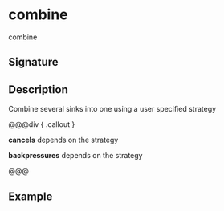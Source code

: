 # combine

combine

## Signature

## Description

Combine several sinks into one using a user specified strategy


@@@div { .callout }

**cancels** depends on the strategy

**backpressures** depends on the strategy

@@@

## Example


